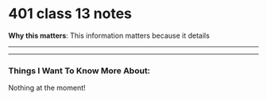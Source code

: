 # 401 class 13 notes

**Why this matters**: This information matters because it details 

------------------------------------





------------------------------------
### Things I Want To Know More About:
Nothing at the moment!